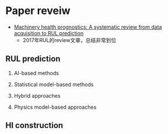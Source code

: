 # Paper reveiw

* [Machinery health prognostics: A systematic review from data acquisition to RUL prediction](https://www.sciencedirect.com/science/article/abs/pii/S0888327017305988)
  - 2017年RUL的review文章，总结非常到位

## RUL prediction

1. AI-based methods

2. Statistical model-based methods


3. Hybrid approaches


3. Physics model-based approaches

## HI construction
